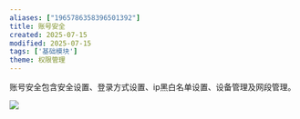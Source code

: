 ```yaml
---
aliases: ["1965786358396501392"]
title: 账号安全
created: 2025-07-15
modified: 2025-07-15
tags: ['基础模块']
theme: 权限管理
---
```


账号安全包含安全设置、登录方式设置、ip黑白名单设置、设备管理及网段管理。

![](881d1d5948c0437f45ad51376f42e3aa.jpg)